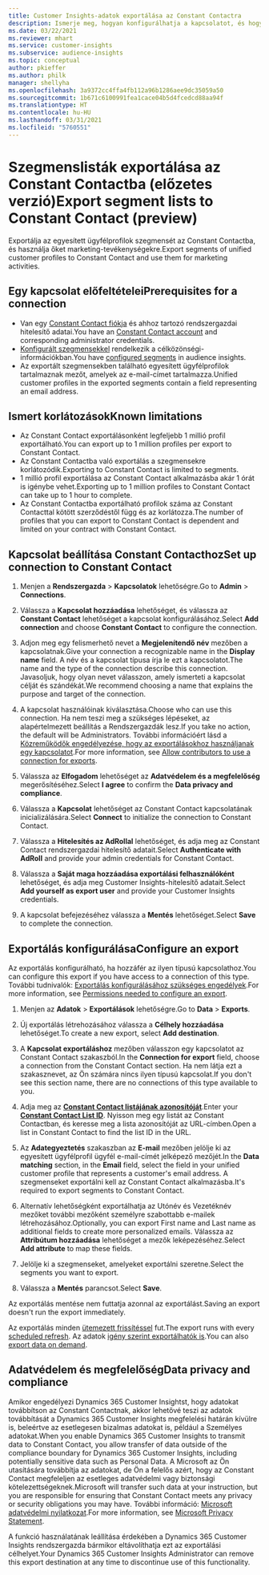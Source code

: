 ```yaml
---
title: Customer Insights-adatok exportálása az Constant Contactra
description: Ismerje meg, hogyan konfigurálhatja a kapcsolatot, és hogyan exportálhatja az Constant Contactba.
ms.date: 03/22/2021
ms.reviewer: mhart
ms.service: customer-insights
ms.subservice: audience-insights
ms.topic: conceptual
author: pkieffer
ms.author: philk
manager: shellyha
ms.openlocfilehash: 3a9372cc4ffa4fb112a96b1286aee9dc35059a50
ms.sourcegitcommit: 1b671c6100991fea1cace04b5d4fcedcd88aa94f
ms.translationtype: HT
ms.contentlocale: hu-HU
ms.lasthandoff: 03/31/2021
ms.locfileid: "5760551"
---
```

# <a name="export-segment-lists-to-constant-contact-preview"></a><span data-ttu-id="4ec4c-103">Szegmenslisták exportálása az Constant Contactba (előzetes verzió)</span><span class="sxs-lookup"><span data-stu-id="4ec4c-103">Export segment lists to Constant Contact (preview)</span></span>

<span data-ttu-id="4ec4c-104">Exportálja az egyesített ügyfélprofilok szegmensét az Constant Contactba, és használja őket marketing-tevékenységekre.</span><span class="sxs-lookup"><span data-stu-id="4ec4c-104">Export segments of unified customer profiles to Constant Contact and use them for marketing activities.</span></span> 

## <a name="prerequisites-for-a-connection"></a><span data-ttu-id="4ec4c-105">Egy kapcsolat előfeltételei</span><span class="sxs-lookup"><span data-stu-id="4ec4c-105">Prerequisites for a connection</span></span>

-   <span data-ttu-id="4ec4c-106">Van egy [Constant Contact fiókja](https://www.constantcontact.com/account-home) és ahhoz tartozó rendszergazdai hitelesítő adatai.</span><span class="sxs-lookup"><span data-stu-id="4ec4c-106">You have an [Constant Contact account](https://www.constantcontact.com/account-home) and corresponding administrator credentials.</span></span>
-   <span data-ttu-id="4ec4c-107">[Konfigurált szegmensekkel](segments.md) rendelkezik a célközönségi-információkban.</span><span class="sxs-lookup"><span data-stu-id="4ec4c-107">You have [configured segments](segments.md) in audience insights.</span></span>
-   <span data-ttu-id="4ec4c-108">Az exportált szegmensekben található egyesített ügyfélprofilok tartalmaznak mezőt, amelyek az e-mail-címet tartalmazza.</span><span class="sxs-lookup"><span data-stu-id="4ec4c-108">Unified customer profiles in the exported segments contain a field representing an email address.</span></span>

## <a name="known-limitations"></a><span data-ttu-id="4ec4c-109">Ismert korlátozások</span><span class="sxs-lookup"><span data-stu-id="4ec4c-109">Known limitations</span></span>

- <span data-ttu-id="4ec4c-110">Az Constant Contact exportálásonként legfeljebb 1 millió profil exportálható.</span><span class="sxs-lookup"><span data-stu-id="4ec4c-110">You can export up to 1 million profiles per export to Constant Contact.</span></span>
- <span data-ttu-id="4ec4c-111">Az Constant Contactba való exportálás a szegmensekre korlátozódik.</span><span class="sxs-lookup"><span data-stu-id="4ec4c-111">Exporting to Constant Contact is limited to segments.</span></span>
- <span data-ttu-id="4ec4c-112">1 millió profil exportálása az Constant Contact alkalmazásba akár 1 órát is igénybe vehet.</span><span class="sxs-lookup"><span data-stu-id="4ec4c-112">Exporting up to 1 million profiles to Constant Contact can take up to 1 hour to complete.</span></span> 
- <span data-ttu-id="4ec4c-113">Az Constant Contactba exportálható profilok száma az Constant Contacttal kötött szerződéstől függ és az korlátozza.</span><span class="sxs-lookup"><span data-stu-id="4ec4c-113">The number of profiles that you can export to Constant Contact is dependent and limited on your contract with Constant Contact.</span></span>

## <a name="set-up-connection-to-constant-contact"></a><span data-ttu-id="4ec4c-114">Kapcsolat beállítása Constant Contacthoz</span><span class="sxs-lookup"><span data-stu-id="4ec4c-114">Set up connection to Constant Contact</span></span>

1. <span data-ttu-id="4ec4c-115">Menjen a **Rendszergazda** > **Kapcsolatok** lehetőségre.</span><span class="sxs-lookup"><span data-stu-id="4ec4c-115">Go to **Admin** > **Connections**.</span></span>

1. <span data-ttu-id="4ec4c-116">Válassza a **Kapcsolat hozzáadása** lehetőséget, és válassza az **Constant Contact** lehetőséget a kapcsolat konfigurálásához.</span><span class="sxs-lookup"><span data-stu-id="4ec4c-116">Select **Add connection** and choose **Constant Contact** to configure the connection.</span></span>

1. <span data-ttu-id="4ec4c-117">Adjon meg egy felismerhető nevet a **Megjelenítendő név** mezőben a kapcsolatnak.</span><span class="sxs-lookup"><span data-stu-id="4ec4c-117">Give your connection a recognizable name in the **Display name** field.</span></span> <span data-ttu-id="4ec4c-118">A név és a kapcsolat típusa írja le ezt a kapcsolatot.</span><span class="sxs-lookup"><span data-stu-id="4ec4c-118">The name and the type of the connection describe this connection.</span></span> <span data-ttu-id="4ec4c-119">Javasoljuk, hogy olyan nevet válasszon, amely ismerteti a kapcsolat célját és szándékát.</span><span class="sxs-lookup"><span data-stu-id="4ec4c-119">We recommend choosing a name that explains the purpose and target of the connection.</span></span>

1. <span data-ttu-id="4ec4c-120">A kapcsolat használóinak kiválasztása.</span><span class="sxs-lookup"><span data-stu-id="4ec4c-120">Choose who can use this connection.</span></span> <span data-ttu-id="4ec4c-121">Ha nem teszi meg a szükséges lépéseket, az alapértelmezett beállítás a Rendszergazdák lesz.</span><span class="sxs-lookup"><span data-stu-id="4ec4c-121">If you take no action, the default will be Administrators.</span></span> <span data-ttu-id="4ec4c-122">További információért lásd a [Közreműködők engedélyezése, hogy az exportálásokhoz használjanak egy kapcsolatot](connections.md#allow-contributors-to-use-a-connection-for-exports).</span><span class="sxs-lookup"><span data-stu-id="4ec4c-122">For more information, see [Allow contributors to use a connection for exports](connections.md#allow-contributors-to-use-a-connection-for-exports).</span></span>

1. <span data-ttu-id="4ec4c-123">Válassza az **Elfogadom** lehetőséget az **Adatvédelem és a megfelelőség** megerősítéséhez.</span><span class="sxs-lookup"><span data-stu-id="4ec4c-123">Select **I agree** to confirm the **Data privacy and compliance**.</span></span>

1. <span data-ttu-id="4ec4c-124">Válassza a **Kapcsolat** lehetőséget az Constant Contact kapcsolatának inicializálására.</span><span class="sxs-lookup"><span data-stu-id="4ec4c-124">Select **Connect** to initialize the connection to Constant Contact.</span></span>

1. <span data-ttu-id="4ec4c-125">Válassza a **Hitelesítés az AdRollal** lehetőséget, és adja meg az Constant Contact rendszergazdai hitelesítő adatait.</span><span class="sxs-lookup"><span data-stu-id="4ec4c-125">Select **Authenticate with AdRoll** and provide your admin credentials for Constant Contact.</span></span> 

1. <span data-ttu-id="4ec4c-126">Válassza a **Saját maga hozzáadása exportálási felhasználóként** lehetőséget, és adja meg Customer Insights-hitelesítő adatait.</span><span class="sxs-lookup"><span data-stu-id="4ec4c-126">Select **Add yourself as export user** and provide your Customer Insights credentials.</span></span>

1. <span data-ttu-id="4ec4c-127">A kapcsolat befejezéséhez válassza a **Mentés** lehetőséget.</span><span class="sxs-lookup"><span data-stu-id="4ec4c-127">Select **Save** to complete the connection.</span></span>

## <a name="configure-an-export"></a><span data-ttu-id="4ec4c-128">Exportálás konfigurálása</span><span class="sxs-lookup"><span data-stu-id="4ec4c-128">Configure an export</span></span>

<span data-ttu-id="4ec4c-129">Az exportálás konfigurálható, ha hozzáfér az ilyen típusú kapcsolathoz.</span><span class="sxs-lookup"><span data-stu-id="4ec4c-129">You can configure this export if you have access to a connection of this type.</span></span> <span data-ttu-id="4ec4c-130">További tudnivalók: [Exportálás konfigurálásához szükséges engedélyek](export-destinations.md#set-up-a-new-export).</span><span class="sxs-lookup"><span data-stu-id="4ec4c-130">For more information, see [Permissions needed to configure an export](export-destinations.md#set-up-a-new-export).</span></span>

1. <span data-ttu-id="4ec4c-131">Menjen az **Adatok** > **Exportálások** lehetőségre.</span><span class="sxs-lookup"><span data-stu-id="4ec4c-131">Go to **Data** > **Exports**.</span></span>

1. <span data-ttu-id="4ec4c-132">Új exportálás létrehozásához válassza a **Célhely hozzáadása** lehetőséget.</span><span class="sxs-lookup"><span data-stu-id="4ec4c-132">To create a new export, select **Add destination**.</span></span>

1. <span data-ttu-id="4ec4c-133">A **Kapcsolat exportáláshoz** mezőben válasszon egy kapcsolatot az Constant Contact szakaszból.</span><span class="sxs-lookup"><span data-stu-id="4ec4c-133">In the **Connection for export** field, choose a connection from the Constant Contact section.</span></span> <span data-ttu-id="4ec4c-134">Ha nem látja ezt a szakasznevet, az Ön számára nincs ilyen típusú kapcsolat.</span><span class="sxs-lookup"><span data-stu-id="4ec4c-134">If you don't see this section name, there are no connections of this type available to you.</span></span>

1. <span data-ttu-id="4ec4c-135">Adja meg az [**Constant Contact listájának azonosítóját**](https://app.constantcontact.com/pages/contacts/ui#lists).</span><span class="sxs-lookup"><span data-stu-id="4ec4c-135">Enter your [**Constant Contact List ID**](https://app.constantcontact.com/pages/contacts/ui#lists).</span></span> <span data-ttu-id="4ec4c-136">Nyisson meg egy listát az Constant Contactban, és keresse meg a lista azonosítóját az URL-címben.</span><span class="sxs-lookup"><span data-stu-id="4ec4c-136">Open a list in Constant Contact to find the list ID in the URL.</span></span>

1. <span data-ttu-id="4ec4c-137">Az **Adategyeztetés** szakaszban az **E-mail** mezőben jelölje ki az egyesített ügyfélprofil ügyfél e-mail-címét jelképező mezőjét.</span><span class="sxs-lookup"><span data-stu-id="4ec4c-137">In the **Data matching** section, in the **Email** field, select the field in your unified customer profile that represents a customer's email address.</span></span> <span data-ttu-id="4ec4c-138">A szegmenseket exportálni kell az Constant Contact alkalmazásba.</span><span class="sxs-lookup"><span data-stu-id="4ec4c-138">It's required to export segments to Constant Contact.</span></span>

1. <span data-ttu-id="4ec4c-139">Alternatív lehetőségként exportálhatja az Utónév és Vezetéknév mezőket további mezőként személyre szabottabb e-mailek létrehozásához.</span><span class="sxs-lookup"><span data-stu-id="4ec4c-139">Optionally, you can export First name and Last name as additional fields to create more personalized emails.</span></span> <span data-ttu-id="4ec4c-140">Válassza az **Attribútum hozzáadása** lehetőséget a mezők leképezéséhez.</span><span class="sxs-lookup"><span data-stu-id="4ec4c-140">Select **Add attribute** to map these fields.</span></span>

1. <span data-ttu-id="4ec4c-141">Jelölje ki a szegmenseket, amelyeket exportálni szeretne.</span><span class="sxs-lookup"><span data-stu-id="4ec4c-141">Select the segments you want to export.</span></span>

1. <span data-ttu-id="4ec4c-142">Válassza a **Mentés** parancsot.</span><span class="sxs-lookup"><span data-stu-id="4ec4c-142">Select **Save**.</span></span>

<span data-ttu-id="4ec4c-143">Az exportálás mentése nem futtatja azonnal az exportálást.</span><span class="sxs-lookup"><span data-stu-id="4ec4c-143">Saving an export doesn't run the export immediately.</span></span>

<span data-ttu-id="4ec4c-144">Az exportálás minden [ütemezett frissítéssel](system.md#schedule-tab) fut.</span><span class="sxs-lookup"><span data-stu-id="4ec4c-144">The export runs with every [scheduled refresh](system.md#schedule-tab).</span></span> <span data-ttu-id="4ec4c-145">Az adatok [igény szerint exportálhatók is](export-destinations.md#run-exports-on-demand).</span><span class="sxs-lookup"><span data-stu-id="4ec4c-145">You can also [export data on demand](export-destinations.md#run-exports-on-demand).</span></span> 


## <a name="data-privacy-and-compliance"></a><span data-ttu-id="4ec4c-146">Adatvédelem és megfelelőség</span><span class="sxs-lookup"><span data-stu-id="4ec4c-146">Data privacy and compliance</span></span>

<span data-ttu-id="4ec4c-147">Amikor engedélyezi Dynamics 365 Customer Insightst, hogy adatokat továbbítson az Constant Contactnak, akkor lehetővé teszi az adatok továbbítását a Dynamics 365 Customer Insights megfelelési határán kívülre is, beleértve az esetlegesen bizalmas adatokat is, például a Személyes adatokat.</span><span class="sxs-lookup"><span data-stu-id="4ec4c-147">When you enable Dynamics 365 Customer Insights to transmit data to Constant Contact, you allow transfer of data outside of the compliance boundary for Dynamics 365 Customer Insights, including potentially sensitive data such as Personal Data.</span></span> <span data-ttu-id="4ec4c-148">A Microsoft az Ön utasítására továbbítja az adatokat, de Ön a felelős azért, hogy az Constant Contact megfeleljen az esetleges adatvédelmi vagy biztonsági kötelezettségeknek.</span><span class="sxs-lookup"><span data-stu-id="4ec4c-148">Microsoft will transfer such data at your instruction, but you are responsible for ensuring that Constant Contact meets any privacy or security obligations you may have.</span></span> <span data-ttu-id="4ec4c-149">További információ: [Microsoft adatvédelmi nyilatkozat](https://go.microsoft.com/fwlink/?linkid=396732).</span><span class="sxs-lookup"><span data-stu-id="4ec4c-149">For more information, see [Microsoft Privacy Statement](https://go.microsoft.com/fwlink/?linkid=396732).</span></span>

<span data-ttu-id="4ec4c-150">A funkció használatának leállítása érdekében a Dynamics 365 Customer Insights rendszergazda bármikor eltávolíthatja ezt az exportálási célhelyet.</span><span class="sxs-lookup"><span data-stu-id="4ec4c-150">Your Dynamics 365 Customer Insights Administrator can remove this export destination at any time to discontinue use of this functionality.</span></span>
